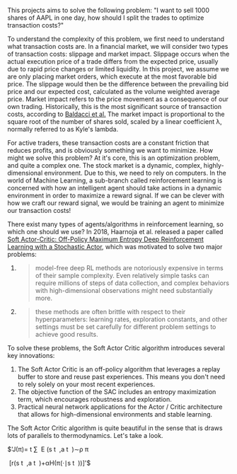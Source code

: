 This projects aims to solve the following problem: "I want to sell 1000 shares of AAPL in one day, how should I split the trades to optimize transaction costs?" 

To understand the complexity of this problem, we first need to understand what transaction costs are. In a financial market, we will consider two types of transaction costs: slippage and market impact. 
Slippage occurs when the actual execution price of a trade differs from the expected price, usually due to rapid price changes or limited liquidity. In this project, we assume we are only placing market
orders, which execute at the most favorable bid price. The slippage would then be the difference between the prevailing bid price and our expected cost, calculated as the volume weighted average price.
Market impact refers to the price movement as a consequence of our own trading. Historically, this is the most significant source of transaction costs, according to [Baldacci et al.](https://arxiv.org/abs/2110.03810)
The market impact is proportional to the square root of the number of shares sold, scaled by a linear coefficient λ, normally referred to as Kyle's lambda.

For active traders, these transaction costs are a constant friction that reduces profits, and is obviously something we want to minimize. How might we solve this problem? At it's core, this is an
optimization problem, and quite a complex one. The stock market is a dynamic, complex, highly-dimensional environment. Due to this, we need to rely on computers. In the world of Machine Learning, a sub-branch called 
reinforcement learning is concerned with how an intelligent agent should take actions in a dynamic environment in order to maximize a reward signal. If we can be clever with how we craft our reward signal, we would 
be training an agent to minimize our transaction costs!

There exist many types of agents/algorithms in reinforcement learning, so which one should we use? In 2018, Haarnoja et al. released a paper called [Soft Actor-Critic: Off-Policy Maximum Entropy Deep Reinforcement
Learning with a Stochastic Actor](https://arxiv.org/abs/1801.01290), which was motivated to solve two major problems:
1. > model-free deep RL methods are notoriously expensive in terms of their sample complexity. Even relatively simple tasks can require millions of steps of data collection, and complex behaviors with high-dimensional
observations might need substantially more.
2. > these methods are often brittle with respect to their hyperparameters: learning rates, exploration constants, and other settings must be set carefully for different problem settings to achieve good results.

To solve these problems, the Soft Actor Critic algorithm introduces several key innovations:
1. The Soft Actor Critic is an off-policy algorithm that leverages a replay buffer to store and reuse past experiences. This means you don't need to rely solely on your most recent experiences.
2. The objective function of the SAC includes an entropy maximization term, which encourages robustness and exploration.
3. Practical neural network applications for the Actor / Critic architecture that allows for high-dimensional environments and stable learning.

The Soft Actor Critic algorithm is quite beautiful in the sense that is draws lots of parallels to thermodynamics. Let's take a look.

$'J(π)= 
t
∑
​
 E 
(s 
t
​
 ,a 
t
​
 )∼ρ 
π
​
 
​
 [r(s 
t
​
 ,a 
t
​
 )+αH(π(⋅∣s 
t
​
 ))]'$
